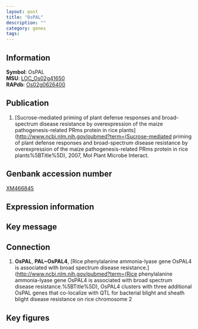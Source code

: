 ```yaml
---
layout: post
title: "OsPAL"
description: ""
category: genes
tags: 
---
```


## Information
__Symbol__: OsPAL  
__MSU__: [LOC_Os02g41650](http://rice.plantbiology.msu.edu/cgi-bin/ORF_infopage.cgi?orf=LOC_Os02g41650)  
__RAPdb__: [Os02g0626400](http://rapdb.dna.affrc.go.jp/viewer/gbrowse_details/irgsp1?name=Os02g0626400)  

## Publication
1. [Sucrose-mediated priming of plant defense responses and broad-spectrum disease resistance by overexpression of the maize pathogenesis-related PRms protein in rice plants](http://www.ncbi.nlm.nih.gov/pubmed?term=(Sucrose-mediated priming of plant defense responses and broad-spectrum disease resistance by overexpression of the maize pathogenesis-related PRms protein in rice plants%5BTitle%5D), 2007, Mol Plant Microbe Interact.

## Genbank accession number
[XM466845](http://www.ncbi.nlm.nih.gov/nuccore/XM466845)

## Expression information

## Key message

## Connection
1. __OsPAL__, __PAL~OsPAL4__, [Rice phenylalanine ammonia-lyase gene OsPAL4 is associated with broad spectrum disease resistance.](http://www.ncbi.nlm.nih.gov/pubmed?term=(Rice phenylalanine ammonia-lyase gene OsPAL4 is associated with broad spectrum disease resistance.%5BTitle%5D),  OsPAL4 clusters with three additional OsPAL genes that co-localize with QTL for bacterial blight and sheath blight disease resistance on rice chromosome 2

## Key figures


